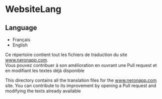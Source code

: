 # WebsiteLang

## Language 
* Français 
* English

Ce répertoire contient tout les fichiers de traduction du site www.neronapp.com.  
Vous pouvez contribuer à son amélioration en ouvrant une Pull request et en modifiant les textes déjà disponible

This directory contains all the translation files for the www.neronapp.com site.
You can contribute to its improvement by opening a Pull request and modifying the texts already available
